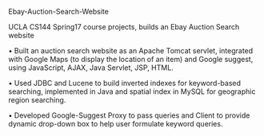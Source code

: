 Ebay-Auction-Search-Website

UCLA CS144 Spring17 course projects, builds an Ebay Auction Search website

•	Built an auction search website as an Apache Tomcat servlet, integrated with Google Maps (to display the location of an item) and Google suggest, using JavaScript, AJAX, Java Servlet, JSP, HTML.

•	Used JDBC and Lucene to build inverted indexes for keyword-based searching, implemented in Java and spatial index in MySQL for geographic region searching.

•	Developed Google-Suggest Proxy to pass queries and Client to provide dynamic drop-down box to help user formulate keyword queries.
